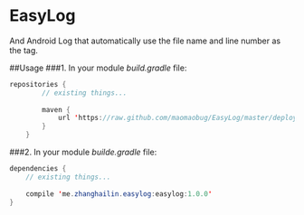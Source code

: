# EasyLog
And Android Log that automatically use the file name and line number as the tag.

##Usage
###1. In your module *build.gradle* file:
```java
repositories {
        // existing things...
        
        maven {
            url 'https://raw.github.com/maomaobug/EasyLog/master/deploy'
        }
    }
``` 
###2. In your module *builde.gradle* file:
```java
dependencies {
    // existing things...
    
    compile 'me.zhanghailin.easylog:easylog:1.0.0'
}
```
